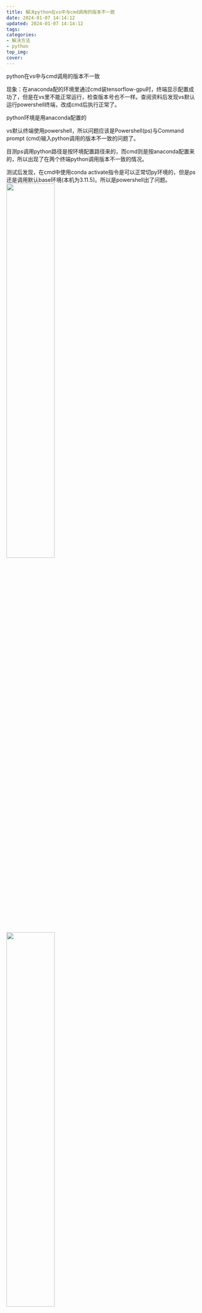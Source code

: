 ```yaml
---
title: 解决python在vs中与cmd调用的版本不一致
date: 2024-01-07 14:14:12
updated: 2024-01-07 14:14:12
tags:
categories:
- 解决方法
- python
top_img: 
cover: 
---
```

python在vs中与cmd调用的版本不一致

现象：在anaconda配的环境里通过cmd装tensorflow-gpu时，终端显示配置成功了，但是在vs里不能正常运行，检查版本号也不一样。查阅资料后发现vs默认运行powershell终端，改成cmd后执行正常了。

python环境是用anaconda配置的

vs默认终端使用powershell，所以问题应该是Powershell(ps)与Command prompt (cmd)输入python调用的版本不一致的问题了。

目测ps调用python路径是按环境配置路径来的，而cmd则是按anaconda配置来的，所以出现了在两个终端python调用版本不一致的情况。

测试后发现，在cmd中使用conda activate指令是可以正常切py环境的，但是ps还是调用默认base环境(本机为3.11.5)。所以是powershell出了问题。
<img src="https://www.freeimg.cn/i/2024/01/07/659a44ecc2cd2.png" width="50%" height="50%" />
<img src="https://www.freeimg.cn/i/2024/01/07/659a44ecc7f81.png" width="50%" height="50%" />

参考[Powershell中激活Anaconda环境无效的解决办法](https://blog.csdn.net/weixin_43681778/article/details/109206108)后解决
<img src="https://www.freeimg.cn/i/2024/01/07/659a44ecc79f6.png" width="50%" height="50%" />



